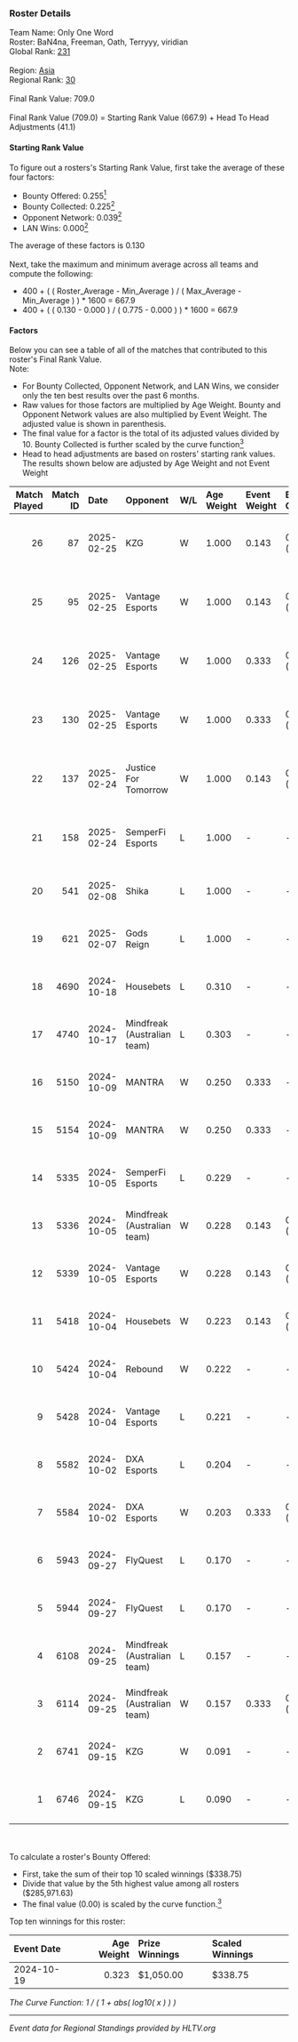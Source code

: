 ### Roster Details<br />
Team Name: Only One Word<br />
Roster: BaN4na, Freeman, Oath, Terryyy, viridian<br />
Global Rank: [231](../../standings_global_2025_02_28.md)<br />
<br />
Region: [Asia]( ../../standings_asia_2025_02_28.md)<br />
Regional Rank: [30]( ../../standings_asia_2025_02_28.md)<br />
<br />
Final Rank Value:  709.0<br />
<br />
Final Rank Value (709.0) = Starting Rank Value (667.9) + Head To Head Adjustments (41.1)<br />

#### Starting Rank Value<br />
To figure out a rosters's Starting Rank Value, first take the average of these four factors:<br />
- Bounty Offered: 0.255[<sup>1</sup>](#table2)
- Bounty Collected: 0.225[<sup>2</sup>](#table1)
- Opponent Network: 0.039[<sup>2</sup>](#table1)
- LAN Wins: 0.000[<sup>2</sup>](#table1)

The average of these factors is 0.130<br />
<br />
Next, take the maximum and minimum average across all teams and compute the following:<br />
- 400 + ( ( Roster_Average - Min_Average ) / ( Max_Average - Min_Average ) ) * 1600 = 667.9
- 400 + ( ( 0.130 - 0.000 ) / ( 0.775 - 0.000 ) ) * 1600 = 667.9


#### Factors<br />
Below you can see a table of all of the matches that contributed to this roster's Final Rank Value.<br />
Note:<br />

- For Bounty Collected, Opponent Network, and LAN Wins, we consider only the ten best results over the past 6 months.
- Raw values for those factors are multiplied by Age Weight. Bounty and Opponent Network values are also multiplied by Event Weight. The adjusted value is shown in parenthesis.
- The final value for a factor is the total of its adjusted values divided by 10. Bounty Collected is further scaled by the curve function[<sup>3</sup>](#curveFunction)
- Head to head adjustments are based on rosters' starting rank values. The results shown below are adjusted by Age Weight and not Event Weight
<span id="table1"></span><br />


| Match Played | Match ID | Date       | Opponent                    | W/L | Age Weight | Event Weight | Bounty Collected | Opponent Network | LAN Wins  | H2H Adj. | Roster                                        |
| -: | -: | :- | :- | :- | :- | :- | :- | :- | :- | -: | :- |
|           26 |       87 | 2025-02-25 | KZG                         | W   | 1.000      | 0.143        | 0.001 (0.000)    | 0.226 (0.032)    | 0 (0.000) |    11.98 | BaN4na, Freeman, Oath, Terryyy, viridian      |
|           25 |       95 | 2025-02-25 | Vantage Esports             | W   | 1.000      | 0.143        | 0.004 (0.001)    | 0.326 (0.047)    | 0 (0.000) |    16.54 | BaN4na, Freeman, Oath, Terryyy, viridian      |
|           24 |      126 | 2025-02-25 | Vantage Esports             | W   | 1.000      | 0.333        | 0.004 (0.001)    | 0.326 (0.109)    | 0 (0.000) |    18.05 | BaN4na, Freeman, sunshinez, Terryyy, viridian |
|           23 |      130 | 2025-02-25 | Vantage Esports             | W   | 1.000      | 0.333        | 0.004 (0.001)    | 0.326 (0.109)    | 0 (0.000) |    19.65 | BaN4na, Freeman, sunshinez, Terryyy, viridian |
|           22 |      137 | 2025-02-24 | Justice For Tomorrow        | W   | 1.000      | 0.143        | 0.001 (0.000)    | 0.255 (0.036)    | 0 (0.000) |    15.03 | BaN4na, Freeman, Oath, Terryyy, viridian      |
|           21 |      158 | 2025-02-24 | SemperFi Esports            | L   | 1.000      | -            | -                | -                | -         |   -15.36 | BaN4na, Freeman, Oath, Terryyy, viridian      |
|           20 |      541 | 2025-02-08 | Shika                       | L   | 1.000      | -            | -                | -                | -         |   -19.04 | BaN4na, neo, Oath, Terryyy, viridian          |
|           19 |      621 | 2025-02-07 | Gods Reign                  | L   | 1.000      | -            | -                | -                | -         |    -7.82 | BaN4na, neo, Oath, Terryyy, viridian          |
|           18 |     4690 | 2024-10-18 | Housebets                   | L   | 0.310      | -            | -                | -                | -         |    -4.91 | BaN4na, neo, Oath, Terryyy, viridian          |
|           17 |     4740 | 2024-10-17 | Mindfreak (Australian team) | L   | 0.303      | -            | -                | -                | -         |    -3.84 | BaN4na, neo, Oath, Terryyy, viridian          |
|           16 |     5150 | 2024-10-09 | MANTRA                      | W   | 0.250      | 0.333        | -                | 0.187 (0.016)    | 0 (0.000) |     3.33 | BaN4na, neo, Oath, Terryyy, viridian          |
|           15 |     5154 | 2024-10-09 | MANTRA                      | W   | 0.250      | 0.333        | -                | 0.187 (0.016)    | 0 (0.000) |     3.40 | BaN4na, neo, Oath, Terryyy, viridian          |
|           14 |     5335 | 2024-10-05 | SemperFi Esports            | L   | 0.229      | -            | -                | -                | -         |    -4.72 | BaN4na, neo, Oath, Terryyy, viridian          |
|           13 |     5336 | 2024-10-05 | Mindfreak (Australian team) | W   | 0.228      | 0.143        | 0.002 (0.000)    | -                | 0 (0.000) |     4.25 | BaN4na, neo, Oath, Terryyy, viridian          |
|           12 |     5339 | 2024-10-05 | Vantage Esports             | W   | 0.228      | 0.143        | 0.004 (0.000)    | 0.326 (0.011)    | 0 (0.000) |     3.77 | BaN4na, neo, Oath, Terryyy, viridian          |
|           11 |     5418 | 2024-10-04 | Housebets                   | W   | 0.223      | 0.143        | 0.002 (0.000)    | 0.275 (0.009)    | 0 (0.000) |     3.55 | BaN4na, neo, Oath, Terryyy, viridian          |
|           10 |     5424 | 2024-10-04 | Rebound                     | W   | 0.222      | -            | -                | -                | -         |     2.09 | BaN4na, neo, Oath, Terryyy, viridian          |
|            9 |     5428 | 2024-10-04 | Vantage Esports             | L   | 0.221      | -            | -                | -                | -         |    -3.28 | BaN4na, neo, Oath, Terryyy, viridian          |
|            8 |     5582 | 2024-10-02 | DXA Esports                 | L   | 0.204      | -            | -                | -                | -         |    -3.77 | BaN4na, neo, Oath, Terryyy, viridian          |
|            7 |     5584 | 2024-10-02 | DXA Esports                 | W   | 0.203      | 0.333        | 0.001 (0.000)    | -                | -         |     2.68 | BaN4na, neo, Oath, Terryyy, viridian          |
|            6 |     5943 | 2024-09-27 | FlyQuest                    | L   | 0.170      | -            | -                | -                | -         |    -0.67 | BaN4na, neo, Oath, Terryyy, viridian          |
|            5 |     5944 | 2024-09-27 | FlyQuest                    | L   | 0.170      | -            | -                | -                | -         |    -0.67 | BaN4na, neo, Oath, Terryyy, viridian          |
|            4 |     6108 | 2024-09-25 | Mindfreak (Australian team) | L   | 0.157      | -            | -                | -                | -         |    -2.04 | BaN4na, neo, Oath, Terryyy, viridian          |
|            3 |     6114 | 2024-09-25 | Mindfreak (Australian team) | W   | 0.157      | 0.333        | 0.002 (0.000)    | 0.162 (0.008)    | -         |     2.94 | BaN4na, neo, Oath, Terryyy, viridian          |
|            2 |     6741 | 2024-09-15 | KZG                         | W   | 0.091      | -            | -                | -                | -         |     1.40 | BaN4na, neo, Oath, Terryyy, viridian          |
|            1 |     6746 | 2024-09-15 | KZG                         | L   | 0.090      | -            | -                | -                | -         |    -1.46 | BaN4na, neo, Oath, Terryyy, viridian          |

<br />
<span id="table2"></span><br />
To calculate a roster's Bounty Offered:<br />

- First, take the sum of their top 10 scaled winnings ($338.75)
- Divide that value by the 5th highest value among all rosters ($285,971.63)
- The final value (0.00) is scaled by the curve function.[<sup>3</sup>](#curveFunction)

Top ten winnings for this roster:<br />

| Event Date | Age Weight | Prize Winnings | Scaled Winnings |
| :- | -: | :- | :- |
| 2024-10-19 |      0.323 | $1,050.00      | $338.75         |


<span id="curveFunction"></span>_The Curve Function: 1 / ( 1 + abs( log10( x ) ) )_<br />

---
_Event data for Regional Standings provided by HLTV.org_<br />
